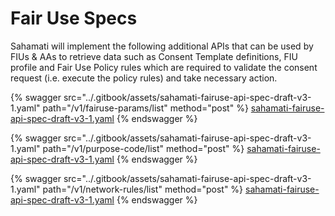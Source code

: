 # Fair Use Specs

Sahamati will implement the following additional APIs that can be used by FIUs & AAs to retrieve data such as Consent Template definitions, FIU profile and Fair Use Policy rules which are required to validate the consent request (i.e. execute the policy rules) and take necessary action.



{% swagger src="../.gitbook/assets/sahamati-fairuse-api-spec-draft-v3-1.yaml" path="/v1/fairuse-params/list" method="post" %}
[sahamati-fairuse-api-spec-draft-v3-1.yaml](../.gitbook/assets/sahamati-fairuse-api-spec-draft-v3-1.yaml)
{% endswagger %}

{% swagger src="../.gitbook/assets/sahamati-fairuse-api-spec-draft-v3-1.yaml" path="/v1/purpose-code/list" method="post" %}
[sahamati-fairuse-api-spec-draft-v3-1.yaml](../.gitbook/assets/sahamati-fairuse-api-spec-draft-v3-1.yaml)
{% endswagger %}

{% swagger src="../.gitbook/assets/sahamati-fairuse-api-spec-draft-v3-1.yaml" path="/v1/network-rules/list" method="post" %}
[sahamati-fairuse-api-spec-draft-v3-1.yaml](../.gitbook/assets/sahamati-fairuse-api-spec-draft-v3-1.yaml)
{% endswagger %}
